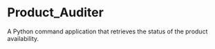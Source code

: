 # Product_Auditer
A Python command application that retrieves the status of the product availability.
